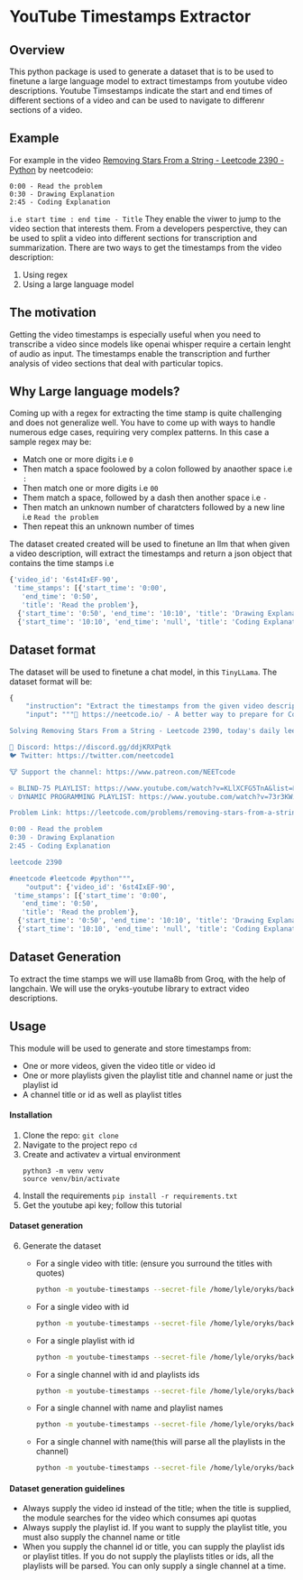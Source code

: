 # YouTube Timestamps Extractor
## Overview
This python package is used to generate a dataset that is to be used to finetune a large language model to extract timestamps from youtube video descriptions.
Youtube Timsestamps indicate the start and end times of different sections of a video and can be used to navigate to differenr sections of a video.
## Example
For example in the video [Removing Stars From a String - Leetcode 2390 - Python](https://www.youtube.com/watch?v=pRyFZIaKegA&list=PLQpVsaqBj4RLwXMZ9LaAFf4rVowiC3ZcG&index=1) by neetcodeio:
```
0:00 - Read the problem
0:30 - Drawing Explanation
2:45 - Coding Explanation
```
```i.e start time : end time - Title```
They enable the viwer to jump to the video section that interests them. From a developers pesperctive, they can be used to split a video into different sections for transcription and summarization. There are two ways to get the timestamps from the video description:
1. Using regex
2. Using a large language model
## The motivation
Getting the video timestamps is especially useful when you need to transcribe a video since models like openai whisper require a certain lenght of audio as input. The timestamps enable the transcription and further analysis of video sections that deal with particular topics.
## Why Large language models?
Coming up with a regex for extracting the time stamp is quite challenging and does not generalize well. You have to come up with ways to handle numerous edge cases, requiring very complex patterns. In this case a sample regex may be:
- Match one or more digits i.e ``0``
- Then match a space foolowed by a colon followed by anaother space i.e `` : ``
- Then match one or more digits i.e ``00``
- Them match a space, followed by a dash then another space i.e `` - ``
- Then match an unknown number of charatcters followed by a new line i.e ``Read the problem``
- Then repeat this an unknown number of times

The dataset created created will be used to finetune an llm that when given a video description, will extract the timestamps and return a json object that contains the time stamps i.e
```python
{'video_id': '6st4IxEF-90',
 'time_stamps': [{'start_time': '0:00',
   'end_time': '0:50',
   'title': 'Read the problem'},
  {'start_time': '0:50', 'end_time': '10:10', 'title': 'Drawing Explanation'},
  {'start_time': '10:10', 'end_time': 'null', 'title': 'Coding Explanation'}]}
```
## Dataset format
The dataset will be used to finetune a chat model, in this ``TinyLLama``. The dataset format will be:
```python
{
    "instruction": "Extract the timestamps from the given video description",
    "input": """🚀 https://neetcode.io/ - A better way to prepare for Coding Interviews

Solving Removing Stars From a String - Leetcode 2390, today's daily leetcode problem on April 10th.

🥷 Discord: https://discord.gg/ddjKRXPqtk
🐦 Twitter: https://twitter.com/neetcode1

🐮 Support the channel: https://www.patreon.com/NEETcode

⭐ BLIND-75 PLAYLIST: https://www.youtube.com/watch?v=KLlXCFG5TnA&list=PLot-Xpze53ldVwtstag2TL4HQhAnC8ATf
💡 DYNAMIC PROGRAMMING PLAYLIST: https://www.youtube.com/watch?v=73r3KWiEvyk&list=PLot-Xpze53lcvx_tjrr_m2lgD2NsRHlNO&index=1

Problem Link: https://leetcode.com/problems/removing-stars-from-a-string/

0:00 - Read the problem
0:30 - Drawing Explanation
2:45 - Coding Explanation

leetcode 2390

#neetcode #leetcode #python""",
    "output": {'video_id': '6st4IxEF-90',
 'time_stamps': [{'start_time': '0:00',
   'end_time': '0:50',
   'title': 'Read the problem'},
  {'start_time': '0:50', 'end_time': '10:10', 'title': 'Drawing Explanation'},
  {'start_time': '10:10', 'end_time': 'null', 'title': 'Coding Explanation'}]}
```
## Dataset Generation
To extract the time stamps we will use llama8b from Groq, with the help of langchain. We will use the oryks-youtube library to extract video descriptions.
## Usage
This module will be used to generate and store timestamps from:
- One or more videos, given the video title or video id
- One or more playlists given the playlist title and channel name or just the playlist id
- A channel title or id as well as playlist titles
#### Installation
1. Clone the repo:
    ```git clone ```
2. Navigate to the project repo
    ```cd```
3. Create and activatev a virtual environment
    ```
    python3 -m venv venv
    source venv/bin/activate
    ```
4. Install the requirements
    ```pip install -r requirements.txt```
5. Get the youtube api key; follow this tutorial
#### Dataset generation
6. Generate the dataset
    - For a single video with title: (ensure you surround the titles with quotes)
        ```bash
        python -m youtube-timestamps --secret-file /home/lyle/oryks/backend/api/libraries/youtube.json --type videos --names 'Accounts Merge - Leetcode 721 - Python' --GROQ_API_KEY gsk_xxxxxxxxxxxxxxxxxxxxxxxxxxxxxxxxxxxxxxxxx
        ```

    - For a single video with id
        ```bash
        python -m youtube-timestamps --secret-file /home/lyle/oryks/backend/api/libraries/youtube.json --type videos --ids 6st4IxEF-90 --GROQ_API_KEY gsk_xxxxxxxxxxxxxxxxxxxxxxxxxxxxxxxxxxxxxxxxxxx
        ```

    - For a single playlist with id
        ```bash
        python -m youtube-timestamps --secret-file /home/lyle/oryks/backend/api/libraries/youtube.json --type playlists --ids PLQpVsaqBj4RLwXMZ9LaAFf4rVowiC3ZcG --GROQ_API_KEY gsk_xxxxxxxxxxxxxxxxxxxxxxxxxxxxxxxxxxxxxxxxxxx
        ```

    - For a single channel with id and playlists ids
        ```bash
        python -m youtube-timestamps --secret-file /home/lyle/oryks/backend/api/libraries/youtube.json --type channels --ids UC8tgRQ7DOzAbn9L7zDL8mLg --playlists_ids PLRzwgpycm-Fi-C7EwEmlSrE0RTX-2Sp06 PLRzwgpycm-FjIPHnCS9q8WH3gjrmbfSgY --GROQ_API_KEY gsk_xxxxxxxxxxxxxxxxxxxxxxxxxxxxxxxxxxxxxxxxxxx
        ```
    - For a single channel with name and playlist names
        ```bash
        python -m youtube-timestamps --secret-file /home/lyle/oryks/backend/api/libraries/youtube.json --type channels --names 'John Watson Rooney' --playlists_names 'Playwright & Python', 'Weekly Web Scraping Tips', 'Web Scraping Tips' --GROQ_API_KEY gsk_xxxxxxxxxxxxxxxxxxxxxxxxxxxxxxxxxxxxxxxxxxx
        ```

    - For a single channel with name(this will parse all the playlists in the channel)
        ```bash
        python -m youtube-timestamps --secret-file /home/lyle/oryks/backend/api/libraries/youtube.json --type channels --names 'John Watson Rooney' --playlists_ids *  --GROQ_API_KEY gsk_xxxxxxxxxxxxxxxxxxxxxxxxxxxxxxxxxxxxxxxxxxx
        ```

#### Dataset generation guidelines
- Always supply the video id instead of the title; when the title is supplied, the module searches for the video which consumes api quotas
- Always supply the playlist id. If you want to supply the playlist title, you must also supply the channel name or title
- When you supply the channel id or title, you can supply the playlist ids or playlist titles. If you do not supply the playlists titles or ids, all the playlists will be parsed. You can only supply a single channel at a time.


